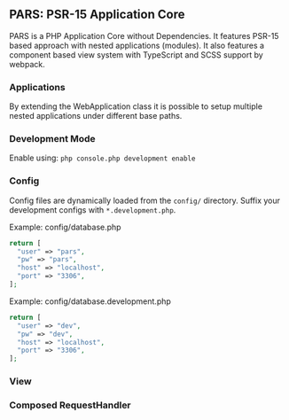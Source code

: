 ## PARS: PSR-15 Application Core

PARS is a PHP Application Core without Dependencies. It features PSR-15 based approach with nested applications (modules).
It also features a component based view system with TypeScript and SCSS support by webpack.

### Applications

By extending the WebApplication class it is possible to setup multiple nested applications under different base paths.

### Development Mode

Enable using: `php console.php development enable`

### Config

Config files are dynamically loaded from the `config/` directory.
Suffix your development configs with `*.development.php`.

Example: config/database.php

```php
return [
  "user" => "pars",
  "pw" => "pars",
  "host" => "localhost",  
  "port" => "3306",
];
```

Example: config/database.development.php

```php
return [
  "user" => "dev",
  "pw" => "dev",
  "host" => "localhost",  
  "port" => "3306",
];
```


### View

### Composed RequestHandler

